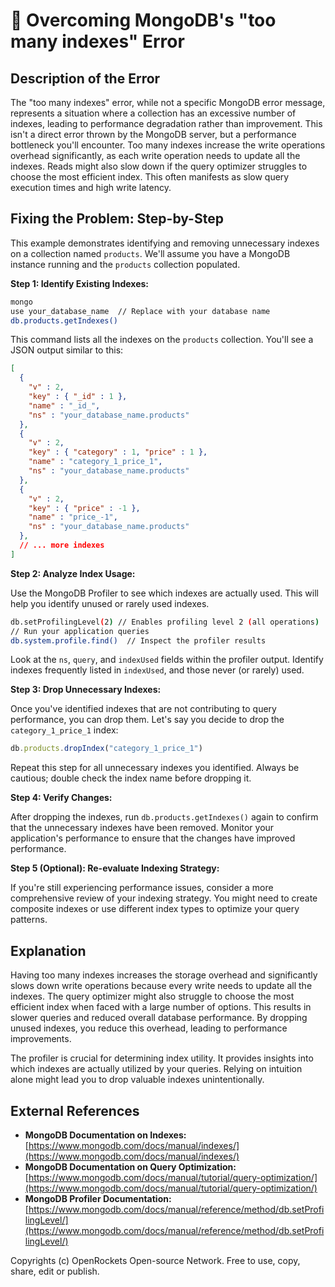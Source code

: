 # 🐞 Overcoming MongoDB's "too many indexes" Error


## Description of the Error

The "too many indexes" error, while not a specific MongoDB error message, represents a situation where a collection has an excessive number of indexes, leading to performance degradation rather than improvement.  This isn't a direct error thrown by the MongoDB server, but a performance bottleneck you'll encounter.  Too many indexes increase the write operations overhead significantly, as each write operation needs to update all the indexes.  Reads might also slow down if the query optimizer struggles to choose the most efficient index.  This often manifests as slow query execution times and high write latency.

## Fixing the Problem: Step-by-Step

This example demonstrates identifying and removing unnecessary indexes on a collection named `products`.  We'll assume you have a MongoDB instance running and the `products` collection populated.

**Step 1: Identify Existing Indexes:**

```bash
mongo
use your_database_name  // Replace with your database name
db.products.getIndexes()
```

This command lists all the indexes on the `products` collection. You'll see a JSON output similar to this:

```json
[
  {
    "v" : 2,
    "key" : { "_id" : 1 },
    "name" : "_id_",
    "ns" : "your_database_name.products"
  },
  {
    "v" : 2,
    "key" : { "category" : 1, "price" : 1 },
    "name" : "category_1_price_1",
    "ns" : "your_database_name.products"
  },
  {
    "v" : 2,
    "key" : { "price" : -1 },
    "name" : "price_-1",
    "ns" : "your_database_name.products"
  },
  // ... more indexes
]
```


**Step 2: Analyze Index Usage:**

Use the MongoDB Profiler to see which indexes are actually used. This will help you identify unused or rarely used indexes.

```bash
db.setProfilingLevel(2) // Enables profiling level 2 (all operations)
// Run your application queries
db.system.profile.find()  // Inspect the profiler results
```

Look at the `ns`, `query`, and `indexUsed` fields within the profiler output. Identify indexes frequently listed in `indexUsed`, and those never (or rarely) used.


**Step 3: Drop Unnecessary Indexes:**

Once you've identified indexes that are not contributing to query performance, you can drop them.  Let's say you decide to drop the `category_1_price_1` index:

```javascript
db.products.dropIndex("category_1_price_1")
```

Repeat this step for all unnecessary indexes you identified.  Always be cautious; double check the index name before dropping it.


**Step 4: Verify Changes:**

After dropping the indexes, run `db.products.getIndexes()` again to confirm that the unnecessary indexes have been removed.  Monitor your application's performance to ensure that the changes have improved performance.

**Step 5 (Optional): Re-evaluate Indexing Strategy:**

If you're still experiencing performance issues, consider a more comprehensive review of your indexing strategy. You might need to create composite indexes or use different index types to optimize your query patterns.



## Explanation

Having too many indexes increases the storage overhead and significantly slows down write operations because every write needs to update all the indexes. The query optimizer might also struggle to choose the most efficient index when faced with a large number of options.  This results in slower queries and reduced overall database performance.  By dropping unused indexes, you reduce this overhead, leading to performance improvements.

The profiler is crucial for determining index utility. It provides insights into which indexes are actually utilized by your queries. Relying on intuition alone might lead you to drop valuable indexes unintentionally.

## External References

* **MongoDB Documentation on Indexes:** [https://www.mongodb.com/docs/manual/indexes/](https://www.mongodb.com/docs/manual/indexes/)
* **MongoDB Documentation on Query Optimization:** [https://www.mongodb.com/docs/manual/tutorial/query-optimization/](https://www.mongodb.com/docs/manual/tutorial/query-optimization/)
* **MongoDB Profiler Documentation:** [https://www.mongodb.com/docs/manual/reference/method/db.setProfilingLevel/](https://www.mongodb.com/docs/manual/reference/method/db.setProfilingLevel/)


Copyrights (c) OpenRockets Open-source Network. Free to use, copy, share, edit or publish.

